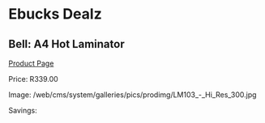 
# Ebucks Dealz
## Bell: A4 Hot Laminator
[Product Page](https://www.ebucks.com/web/shop/productSelected.do?prodId=524300287&catId=714962196)

Price: R339.00

Image: /web/cms/system/galleries/pics/prodimg/LM103_-_Hi_Res_300.jpg

Savings: 


	